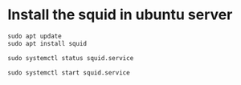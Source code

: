 # Install the squid in ubuntu server

```cmd
sudo apt update
sudo apt install squid
```
```cmd
sudo systemctl status squid.service
```
```cmd
sudo systemctl start squid.service
```
